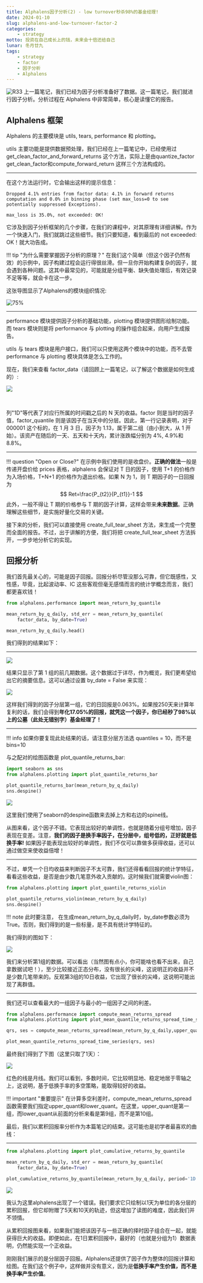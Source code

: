 ```yaml
---
title: Alphalens因子分析(2) - low turnover秒杀98%的基金经理!
date: 2024-01-10
slug: alphalens-and-low-turnover-factor-2
categories:
    - strategy
motto: 投资在自己成长上的钱，未来会十倍还给自己
lunar: 冬月廿九
tags: 
    - strategy
    - factor
    - 因子分析
    - Alphalens
---
```


![R33](https://images.jieyu.ai/images/2024/01/kaiyun.jpg)
上一篇笔记，我们已经为因子分析准备好了数据。这一篇笔记，我们就进行因子分析。分析过程在 Alphalens 中非常简单，核心是读懂它的报告。

<!--more-->

## Alphalens 框架

Alphalens 的主要模块是 utils, tears, performance 和 plotting。

utils 主要功能是提供数据预处理，我们已经在上一篇笔记中，已经使用过 get_clean_factor_and_forward_returns 这个方法，实际上是由quantize_factor get_clean_factor和compute_forward_return 这样三个方法构成的。

---

在这个方法运行时，它会输出这样的提示信息：

```
Dropped 4.1% entries from factor data: 4.1% in forward returns computation and 0.0% in binning phase (set max_loss=0 to see potentially suppressed Exceptions).

max_loss is 35.0%, not exceeded: OK!
```

它涉及到因子分析框架的几个步骤，在我们的课程中，对其原理有详细讲解。作为一个快速入门，我们就跳过这些细节。我们只要知道，看到最后的 not exceeded: OK！就大功告成。

!!! tip "为什么需要掌握因子分析的原理？"
    在我们这个简单（但这个因子仍然有效）的示例中，因子构建过程会运行得很丝滑。但一旦你开始构建复杂的因子，就会遇到各种问题。这其中最常见的，可能就是分组平衡、缺失值处理后，有效记录不足等等，就会卡在这一步。

这张导图显示了Alphalens的模块组织情况:

![75%](https://images.jieyu.ai/images/2023/07/alphalens-framework.png)

---

performance 模块提供因子分析的基础功能，plotting 模块提供图形绘制功能。而 tears 模块则是将 performance 与 plotting 的操作组合起来，向用户生成报告。

utils 与 tears 模块是用户接口，我们可以只使用这两个模块中的功能，而不去管 performance 与 plotting 模块具体是怎么工作的。

现在，我们来查看 factor_data（请回顾上一篇笔记，以了解这个数据是如何生成的）:

![](https://images.jieyu.ai/images/2024/01/alphalens-factor-data.jpg)

<br>

列"1D"等代表了对应行所属的时间戳之后的 N 天的收益。factor 则是当时的因子值，factor_quantile 则是该因子在当天中的分层。因此，第一行记录表明，对于 000001 这个标的，在 1 月 3 日，因子为 1.13，属于第二组（由小到大，从 1 开始）。该资产在随后的一天、五天和十天内，累计涨跌幅分别为 4%, 4.9%和 8.8%。

---

!!! question "Open or Close?"
    在示例中我们使用的是收盘价。**正确的做法**一般是传递开盘价给 prices 表格，alphalens 会保证对 T 日的因子，使用 T+1 的价格作为入场价格，T+N+1 的价格作为退出价格。如果 N 为 1，则 T 期因子的一日回报为
    $$ Ret=\frac{P_{t2}}{P_{t1}}-1
    $$
    此外，一般不得让 T 期的价格参与 T 期的因子计算，这样会带来**未来数据**。正确理解这些细节，是实施好量化交易的关键。

接下来的分析，我们可以直接使用 create_full_tear_sheet 方法，来生成一个完整而全面的报告。不过，出于讲解的方便，我们将把 create_full_tear_sheet 方法拆开，一步步地分析它的实现。

## 回报分析

我们首先最关心的，可能是因子回报。回报分析尽管没那么可靠，<red>但它既感性，又性感，毕竟，比起波动率、IC 这些客观但毫无感情而言的统计学概念而言，我们都更喜欢钱！</red>

```python
from alphalens.performance import mean_return_by_quantile

mean_return_by_q_daily, std_err = mean_return_by_quantile(
    factor_data, by_date=True)

mean_return_by_q_daily.head()
```

我们得到的结果如下：

---

![](https://images.jieyu.ai/images/2024/01/alphalens-mean-return-by-quantile.jpg)

结果只显示了第 1 组的前几期数据。这个数据过于详尽，作为概览，我们更希望给出它的摘要信息。这可以通过设置 by_date = False 来实现：

![](https://images.jieyu.ai/images/2024/01/alphalens-mean-retury-by-quantile-false.jpg)

这样我们得到的因子分层第一组，它的日回报是0.063%。如果按250天来计算年复利的话，我们会得到**年化17.05%的回报，就凭这一个因子，你已经秒了98%以上的公墓（此处无错别字）基金经理了！**

---

!!! info
    如果你要复现此处结果的话，请注意分层方法选 quantiles = 10，而不是bins=10

与之配对的绘图函数是 plot_quantile_returns_bar:

```python
import seaborn as sns
from alphalens.plotting import plot_quantile_returns_bar

plot_quantile_returns_bar(mean_return_by_q_daily)
sns.despine()
```

![](https://images.jieyu.ai/images/2024/01/alphalens-mean-return-plotting.jpg)

这里我们使用了seaborn的despine函数来去掉上方和右边的spine线。

从图来看，这个因子不错。它表现出较好的单调性，也就是随着分组号增加，因子表现在变差。注意，**我们的因子是换手率因子，在分层中，组号低的，正好就是低换手率!** 如果因子能表现出较好的单调性，我们不仅可以靠做多获得收益，还可以通过做空来使收益倍增！

---

不过，单凭一个日均收益来判断因子不太可靠，我们还得看看回报的统计学特征，看看这些收益，是否是由少数几笔意外收入贡献的。这时候我们就需要violin图：

```python
from alphalens.plotting import plot_quantile_returns_violin

plot_quantile_returns_violin(mean_return_by_q_daily)
sns.despine()
```

!!! note
    此时要注意， 在生成mean_return_by_q_daily时，by_date参数必须为True。否则，我们得到的是一些标量，是不具有统计学特征的。

我们得到的图如下：

![](https://images.jieyu.ai/images/2024/01/alphalens-mean-return-violin.jpg)

我们来分析第1组的数据。可以看出（当然图有点小，你可能啥也看不出来，自己拿数据试吧！），至少比较接近正态分布，没有很长的尖峰，这说明正的收益并不是少数几笔带来的。反观第3组的10日收益，它出现了很长的尖峰，这说明可能出现了离群值。

---

我们还可以查看最大的一组因子与最小的一组因子之间的利差。

```python
from alphalens.performance import compute_mean_returns_spread
from alphalens.plotting import plot_mean_quantile_returns_spread_time_series

```

```python
qrs, ses = compute_mean_returns_spread(mean_return_by_q_daily,upper_quant=1, lower_quant=9,std_err=std_err)

plot_mean_quantile_returns_spread_time_series(qrs, ses)
```

最终我们得到了下图（这里只取了1天）：

![](https://images.jieyu.ai/images/2024/01/alphalens-top-bottom-minus.jpg)

红色的线是月线。我们可以看到，多数时间，它比较明显地、稳定地居于零轴之上，这说明，基于低换手率的多空策略，能取得较好的收益。

!!! important "重要提示"
    在计算多空利差时，compute_mean_returns_spread函数需要我们指定upper_quant和lower_quant。在这里，upper_quant是第一组，而lower_quant从前面的分析来看是第9组，而不是第10组。

最后，我们以累积回报率分析作为本篇笔记的结束。这可能也是初学者最喜欢的曲线：

---

```python
from alphalens.plotting import plot_cumulative_returns_by_quantile

mean_return_by_q_daily, std_err = mean_return_by_quantile(
    factor_data, by_date=True)
```

```python
plot_cumulative_returns_by_quantile(mean_return_by_q_daily, period='1D')
```

![](https://images.jieyu.ai/images/2024/01/alphalens-cumulative-return.jpg)

我认为这里alphalens出现了一个错误。我们要求它只绘制以1天为单位的各分层的累积回报，但它却附赠了5天和10天的轨迹，但这增加了读图的难度，因此我们并不领情。

从累积回报图来看，如果我们能把该因子与一些正确的择时因子组合在一起，就能获得巨大的收益。即便如此，在1日累积回报中，最好的（也就是分组为1）数据表明，仍然能实现一个正收益。

刚刚我们展示的是分层因子回报。Alphalens还提供了因子作为整体的回报计算和绘图。在我们这个例子中，这样做并没有意义，因为是**低换手率产生价值，而不是~~换手率~~产生价值**。
